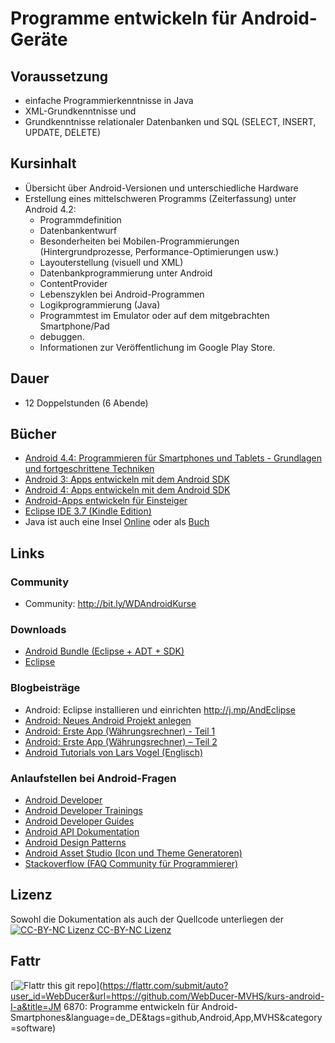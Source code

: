 Programme entwickeln für Android- Geräte
=================================================

Voraussetzung
-------------
- einfache Programmierkenntnisse in Java
- XML-Grundkenntnisse und
- Grundkenntnisse relationaler Datenbanken und SQL (SELECT, INSERT, UPDATE, DELETE)

Kursinhalt
----------
- Übersicht über Android-Versionen und unterschiedliche Hardware
- Erstellung eines mittelschweren Programms (Zeiterfassung) unter Android 4.2:
    - Programmdefinition
    - Datenbankentwurf
    - Besonderheiten bei Mobilen-Programmierungen (Hintergrundprozesse, Performance-Optimierungen usw.)
    - Layouterstellung (visuell und XML)
    - Datenbankprogrammierung unter Android
    - ContentProvider
    - Lebenszyklen bei Android-Programmen
    - Logikprogrammierung (Java)
    - Programmtest im Emulator oder auf dem mitgebrachten Smartphone/Pad
    - debuggen. 
    - Informationen zur Veröffentlichung im Google Play Store.

Dauer
-----
- 12 Doppelstunden (6 Abende)

Bücher
------
- [Android 4.4: Programmieren für Smartphones und Tablets - Grundlagen und fortgeschrittene Techniken](http://bit.ly/AndProg44)
- [Android 3: Apps entwickeln mit dem Android SDK](http://bit.ly/AndGal3)
- [Android 4: Apps entwickeln mit dem Android SDK](http://bit.ly/AndGal4)
- [Android-Apps entwickeln für Einsteiger](http://bit.ly/AndEinst)
- [Eclipse IDE 3.7 (Kindle Edition)](http://amzn.to/QtZNhH)
- Java ist auch eine Insel [Online](http://openbook.galileocomputing.de/javainsel/) oder als [Buch](http://bit.ly/JaInsel)

Links
-----
### Community
- Community: <http://bit.ly/WDAndroidKurse>

### Downloads
- [Android Bundle (Eclipse + ADT + SDK)](http://developer.android.com/sdk/index.html)
- [Eclipse](http://www.eclipse.org/downloads/)

### Blogbeisträge
- Android: Eclipse installieren und einrichten <http://j.mp/AndEclipse>
- [Android: Neues Android Projekt anlegen](http://wp.me/pNSaO-2m)
- [Android: Erste App (Währungsrechner) - Teil 1](http://wp.me/pNSaO-2l)
- [Android: Erste App (Währungsrechner) – Teil 2](http://wp.me/pNSaO-3N)
- [Android Tutorials von Lars Vogel (Englisch)](http://www.vogella.com/android.html)

### Anlaufstellen bei Android-Fragen
- [Android Developer](http://developer.android.com)
- [Android Developer Trainings](http://developer.android.com/training/)
- [Android Developer Guides](http://developer.android.com/guide/)
- [Android API Dokumentation](http://developer.android.com/reference/)
- [Android Design Patterns](http://developer.android.com/design/)
- [Android Asset Studio (Icon und Theme Generatoren)](http://android-ui-utils.googlecode.com/hg/asset-studio/dist/index.html)
- [Stackoverflow (FAQ Community für Programmierer)](http://stackoverflow.com)

Lizenz
------
Sowohl die Dokumentation als auch der Quellcode unterliegen der [![CC-BY-NC Lizenz](http://i.creativecommons.org/l/by-nc/4.0/88x31.png) CC-BY-NC Lizenz](http://creativecommons.org/licenses/by-nc/4.0/deed.de)

Fattr
-----
[![Flattr this git repo](http://api.flattr.com/button/flattr-badge-large.png)](https://flattr.com/submit/auto?user_id=WebDucer&url=https://github.com/WebDucer-MVHS/kurs-android-I-a&title=JM 6870: Programme entwickeln für Android-Smartphones&language=de_DE&tags=github,Android,App,MVHS&category=software)
